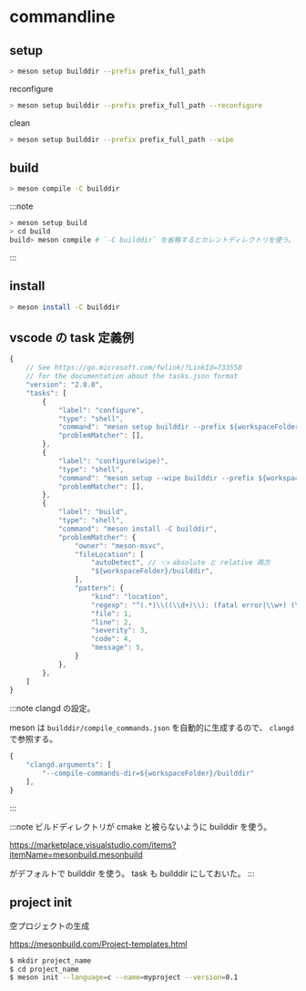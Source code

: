 # commandline

## setup

```sh
> meson setup builddir --prefix prefix_full_path
```

reconfigure

```sh
> meson setup builddir --prefix prefix_full_path --reconfigure
```

clean

```sh
> meson setup builddir --prefix prefix_full_path --wipe
```

## build

```sh
> meson compile -C builddir
```

:::note

```sh
> meson setup build
> cd build
build> meson compile # `-C builddir` を省略するとカレントディレクトリを使う。
```

:::

## install

```sh
> meson install -C builddir
```

## vscode の task 定義例

```js title=".vscode/tasks.json"
{
    // See https://go.microsoft.com/fwlink/?LinkId=733558
    // for the documentation about the tasks.json format
    "version": "2.0.0",
    "tasks": [
        {
            "label": "configure",
            "type": "shell",
            "command": "meson setup builddir --prefix ${workspaceFolder}/prefix",
            "problemMatcher": [],
        },
        {
            "label": "configure(wipe)",
            "type": "shell",
            "command": "meson setup --wipe builddir --prefix ${workspaceFolder}/prefix",
            "problemMatcher": [],
        },
        {
            "label": "build",
            "type": "shell",
            "command": "meson install -C builddir",
            "problemMatcher": {
                "owner": "meson-msvc",
                "fileLocation": [
                    "autoDetect", // 👈 absolute と relative 両方
                    "${workspaceFolder}/builddir",
                ],
                "pattern": {
                    "kind": "location",
                    "regexp": "^(.*)\\((\\d+)\\): (fatal error|\\w+) (\\w+): (.*)$",
                    "file": 1,
                    "line": 2,
                    "severity": 3,
                    "code": 4,
                    "message": 5,
                }
            },
        },
    ]
}
```

:::note
clangd の設定。

meson は `builddir/compile_commands.json` を自動的に生成するので、 `clangd` で参照する。

```js title=".vscode/settings.json"
{
    "clangd.arguments": [
        "--compile-commands-dir=${workspaceFolder}/builddir"
    ],
}
```

:::

:::note
ビルドディレクトリが cmake と被らないように builddir を使う。

https://marketplace.visualstudio.com/items?itemName=mesonbuild.mesonbuild

がデフォルトで builddir を使う。
task も builddir にしておいた。
:::

## project init

空プロジェクトの生成

https://mesonbuild.com/Project-templates.html

```sh
$ mkdir project_name
$ cd project_name
$ meson init --language=c --name=myproject --version=0.1
```

